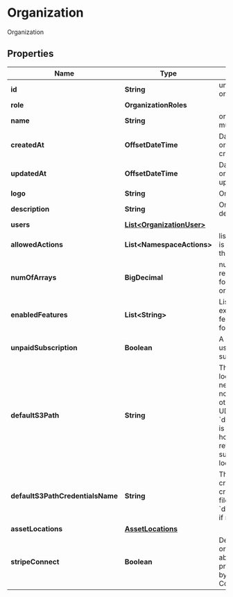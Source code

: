 

# Organization

Organization

## Properties

| Name | Type | Description | Notes |
|------------ | ------------- | ------------- | -------------|
|**id** | **String** | unique ID of organization |  [optional] |
|**role** | **OrganizationRoles** |  |  [optional] |
|**name** | **String** | organization name must be unique |  |
|**createdAt** | **OffsetDateTime** | Datetime organization was created in UTC |  [optional] |
|**updatedAt** | **OffsetDateTime** | Datetime organization was updated in UTC |  [optional] |
|**logo** | **String** | Organization logo |  [optional] |
|**description** | **String** | Organization description |  [optional] |
|**users** | [**List&lt;OrganizationUser&gt;**](OrganizationUser.md) |  |  [optional] |
|**allowedActions** | **List&lt;NamespaceActions&gt;** | list of actions user is allowed to do on this organization |  [optional] |
|**numOfArrays** | **BigDecimal** | number of registered arrays for this organization |  [optional] |
|**enabledFeatures** | **List&lt;String&gt;** | List of extra/optional/beta features to enable for namespace |  [optional] [readonly] |
|**unpaidSubscription** | **Boolean** | A notice that the user has an unpaid subscription |  [optional] [readonly] |
|**defaultS3Path** | **String** | The default location to store newly-created notebooks and other assets like UDFs. The name &#x60;default_s3_path&#x60; is a legacy holdover; it may refer to any supported storage location.  |  [optional] |
|**defaultS3PathCredentialsName** | **String** | The name of the credentials used to create and access files in the &#x60;default_s3_path&#x60;, if needed.  |  [optional] |
|**assetLocations** | [**AssetLocations**](AssetLocations.md) |  |  [optional] |
|**stripeConnect** | **Boolean** | Denotes that the organization is able to apply pricing to arrays by means of Stripe Connect |  [optional] [readonly] |



